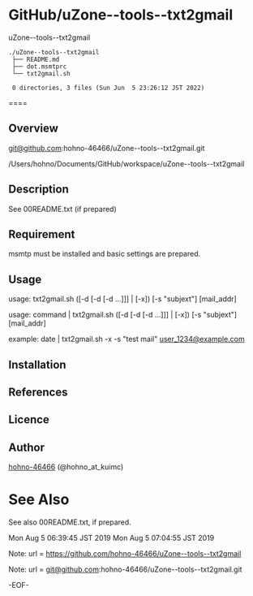 
# GitHub/uZone--tools--txt2gmail

uZone--tools--txt2gmail

    ./uZone--tools--txt2gmail
     ├── README.md
     ├── dot.msmtprc
     └── txt2gmail.sh
     
     0 directories, 3 files (Sun Jun  5 23:26:12 JST 2022)

====

## Overview

git@github.com:hohno-46466/uZone--tools--txt2gmail.git

/Users/hohno/Documents/GitHub/workspace/uZone--tools--txt2gmail

## Description

See 00README.txt (if prepared)

## Requirement

msmtp must be installed and basic settings are prepared.

## Usage

usage: txt2gmail.sh ([-d [-d [-d ...]]] | [-x]) [-s "subjext"] [mail_addr]

usage: command | txt2gmail.sh ([-d [-d [-d ...]]] | [-x]) [-s "subjext"] [mail_addr]

example: date | txt2gmail.sh -x -s "test mail" user_1234@example.com

## Installation

## References

## Licence

## Author

[hohno-46466](https://github.com/hohno-46466) (@hohno_at_kuimc)

# See Also

See also 00README.txt, if prepared.

Mon Aug  5 06:39:45 JST 2019
Mon Aug  5 07:04:55 JST 2019

Note: 	url = https://github.com/hohno-46466/uZone--tools--txt2gmail

Note:   url = git@github.com:hohno-46466/uZone--tools--txt2gmail.git

-EOF-
